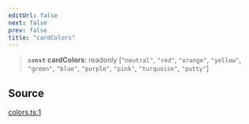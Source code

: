 ```yaml
---
editUrl: false
next: false
prev: false
title: "cardColors"
---
```


> **`const`** **cardColors**: readonly [`"neutral"`, `"red"`, `"orange"`, `"yellow"`, `"green"`, `"blue"`, `"purple"`, `"pink"`, `"turquoise"`, `"putty"`]

## Source

[colors.ts:1](https://github.com/nodenogg-in/alpha-p2p/blob/d3c0d0ee190bdee84f8272463e9c5efc8c84f42d/packages/framework/src/colors.ts#L1)
